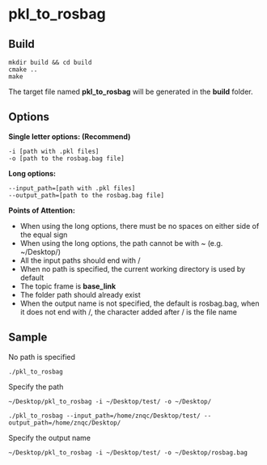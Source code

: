 # pkl_to_rosbag

## Build

```shell
mkdir build && cd build
cmake ..
make
```

The target file named **pkl_to_rosbag** will be generated in the **build** folder.



## Options

**Single letter options: (Recommend)**

```
-i [path with .pkl files]
-o [path to the rosbag.bag file]
```

**Long options:**

```
--input_path=[path with .pkl files]
--output_path=[path to the rosbag.bag file] 
```

**Points of Attention:**

- When using the long options, there must be no spaces on either side of the equal sign
- When using the long options,  the path cannot be with ~ (e.g. ~/Desktop/)
- All the input paths should end with /
- When no path is specified, the current working directory is used by default
- The topic frame is **base_link**
- The folder path should already exist
- When the output name is not specified, the default is rosbag.bag, when it does not end with /, the character added after / is the file name



## Sample

No path is specified

```
./pkl_to_rosbag 
```

Specify the path

```
~/Desktop/pkl_to_rosbag -i ~/Desktop/test/ -o ~/Desktop/
```

```
./pkl_to_rosbag --input_path=/home/znqc/Desktop/test/ --output_path=/home/znqc/Desktop/
```

Specify the output name

```
~/Desktop/pkl_to_rosbag -i ~/Desktop/test/ -o ~/Desktop/rosbag.bag
```

